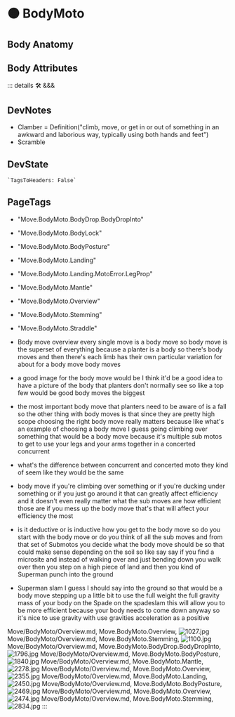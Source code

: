 # 🟠 <move>BodyMoto</move>

## Body Anatomy

## Body Attributes

::: details 🛠 <dev>&&&</dev>

## DevNotes

- Clamber = Definition("climb, move, or get in or out of something in an awkward and laborious way, typically using both hands and feet")
- Scramble

## DevState

```py
`TagsToHeaders: False`
```

<h2>PageTags</h2>

- "Move.BodyMoto.BodyDrop.BodyDropInto"
- "Move.BodyMoto.BodyLock"
- "Move.BodyMoto.BodyPosture"
- "Move.BodyMoto.Landing"
- "Move.BodyMoto.Landing.MotoError.LegProp"
- "Move.BodyMoto.Mantle"
- "Move.BodyMoto.Overview"
- "Move.BodyMoto.Stemming"
- "Move.BodyMoto.Straddle"
- Body move overview every single move is a body move so body move is the superset of everything because a planter is a body so there's body moves and then there's each limb has their own particular variation for about for a body move body moves

- a good image for the body move would be I think it'd be a good idea to have a picture of the body that planters don't normally see so like a top few would be good body moves the biggest

- the most important body move that planters need to be aware of is a fall so the other thing with body moves is that since they are pretty high scope choosing the right body move really matters because like what's an example of choosing a body move I guess going climbing over something that would be a body move because it's multiple sub motos to get to use your legs and your arms together in a concerted concurrent

- what's the difference between concurrent and concerted moto they kind of seem like they would be the same

- body move if you're climbing over something or if you're ducking under something or if you just go around it that can greatly affect efficiency and it doesn't even really matter what the sub moves are how efficient those are if you mess up the body move that's that will affect your efficiency the most

- is it deductive or is inductive how you get to the body move so do you start with the body move or do you think of all the sub moves and from that set of Submotos you decide what the body move should be so that could make sense depending on the soil so like say say if you find a microsite and instead of walking over and just bending down you walk over then you step on a high piece of land and then you kind of Superman punch into the ground

- Superman slam I guess I should say into the ground so that would be a body move stepping up a little bit to use the full weight the full gravity mass of your body on the Spade on the spadeslam this will allow you to be more efficient because your body needs to come down anyway so it's nice to use gravity with use gravities acceleration as a positive

Move/BodyMoto/Overview.md, <dev>Move.BodyMoto.Overview</dev>, ![1027.jpg](/PaperPhoto/1027.jpg)
Move/BodyMoto/Overview.md, <dev>Move.BodyMoto.Stemming</dev>, ![1100.jpg](/PaperPhoto/1100.jpg)
Move/BodyMoto/Overview.md, <dev>Move.BodyMoto.BodyDrop.BodyDropInto</dev>, ![1796.jpg](/PaperPhoto/1796.jpg)
Move/BodyMoto/Overview.md, <dev>Move.BodyMoto.BodyPosture</dev>, ![1840.jpg](/PaperPhoto/1840.jpg)
Move/BodyMoto/Overview.md, <dev>Move.BodyMoto.Mantle</dev>, ![2278.jpg](/PaperPhoto/2278.jpg)
Move/BodyMoto/Overview.md, <dev>Move.BodyMoto.Overview</dev>, ![2355.jpg](/PaperPhoto/2355.jpg)
Move/BodyMoto/Overview.md, <dev>Move.BodyMoto.Landing</dev>, ![2450.jpg](/PaperPhoto/2450.jpg)
Move/BodyMoto/Overview.md, <dev>Move.BodyMoto.BodyPosture</dev>, ![2469.jpg](/PaperPhoto/2469.jpg)
Move/BodyMoto/Overview.md, <dev>Move.BodyMoto.Overview</dev>, ![2474.jpg](/PaperPhoto/2474.jpg)
Move/BodyMoto/Overview.md, <dev>Move.BodyMoto.Stemming</dev>, ![2834.jpg](/PaperPhoto/2834.jpg)
:::
